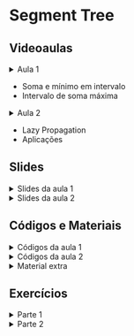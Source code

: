 Segment Tree
====================================

## Videoaulas

<details>
    <summary>Aula 1</summary>

<iframe width="672" height="378" src="https://www.youtube.com/embed/CaO84mCmVyk" title="YouTube video player" frameborder="0" allow="accelerometer; autoplay; clipboard-write; encrypted-media; gyroscope; picture-in-picture" allowfullscreen></iframe>
</details>

- Soma e mínimo em intervalo
- Intervalo de soma máxima

<details>
    <summary>Aula 2</summary>

<iframe width="672" height="378" src="https://www.youtube.com/embed/Rid3q9IF4YU" title="YouTube video player" frameborder="0" allow="accelerometer; autoplay; clipboard-write; encrypted-media; gyroscope; picture-in-picture" allowfullscreen></iframe>
</details>


- Lazy Propagation
- Aplicações

## Slides

<details>
    <summary>Slides da aula 1</summary>

<iframe src="https://docs.google.com/presentation/d/e/2PACX-1vRb1cpur3m-nJVo828OlGnH1j_-j9ksj8iDoP61X41ZmlsGajjx7BhZci3zC9dQjckwWfCiD-2Lgcdh/embed?start=false&loop=false&delayms=60000" frameborder="0" width="672" height="378" allowfullscreen="true" mozallowfullscreen="true" webkitallowfullscreen="true"></iframe>

</details>

<details>
    <summary>Slides da aula 2</summary>

<iframe src="https://docs.google.com/presentation/d/e/2PACX-1vTayxI-9x0Tcgpdc4JofymFdFCqu1BPv_iF8yJJzN0gk0nPMZl5CR7Q1eUsa6akEzfSAx67eChMSmlO/embed?start=false&loop=false&delayms=60000" frameborder="0" width="672" height="378" allowfullscreen="true" mozallowfullscreen="true" webkitallowfullscreen="true"></iframe>

</details>

## Códigos e Materiais

<details>
    <summary>Códigos da aula 1</summary>

<div markdown=1>

- [CF-EDU SegTree A](code/A.cpp)
- [CF-EDU SegTree B](code/B.cpp)
- [CF-EDU SegTree C](code/C.cpp)
- [Distinct Characters Queries - Div3 D](code/590-D.cpp)
- [Neps Banco do Faraó](code/Farao.cpp)
</div>
</details>

<details>
    <summary>Códigos da aula 2</summary>

<div markdown=1>

- [NEPS Lazy](code/Lazy.cpp)
- [AtCoder Contagem](code/Contagem.cpp)
- [CSES Euler Tour](code/Cses.cpp)
- [ICPC SweepLine](code/SweepLine.cpp)
</div>
</details>


<details>
    <summary>Material extra</summary>

<div markdown=1>

- [[NEPS] Segment Tree](https://neps.academy/br/course/10/lesson/266)
- [[CP-algo] Segment Tree](https://cp-algorithms.com/data_structures/segment_tree.html)
- [[CF-EDU] Segment Tree](https://codeforces.com/edu/course/2/lesson/4)
- [[NEPS] Lazy Propagation](https://neps.academy/br/course/10/lesson/264)
- [[CP-Algo] Lazy Propagation](https://cp-algorithms.com/data_structures/segment_tree.html#toc-tgt-10)
- [[Geeks for Geeks] MergeSort Tree](https://www.geeksforgeeks.org/merge-sort-tree-smaller-or-equal-elements-in-given-row-range/)
- [[CF] SegTree Iterativa](https://codeforces.com/blog/entry/18051)
</div>
</details>

## Exercícios

<details>
    <summary>Parte 1</summary>

<div markdown=1>

- Exercícios de fixação
    - [[CF-EDU] SegTree de soma](https://codeforces.com/edu/course/2/lesson/4/1/practice/contest/273169/problem/A)
    - [[CF-EDU] SegTree de mínimo](https://codeforces.com/edu/course/2/lesson/4/1/practice/contest/273169/problem/B)
    - [[CF-EDU] Segtree de mínimo e quantidade](https://codeforces.com/edu/course/2/lesson/4/1/practice/contest/273169/problem/C)
    - [[Neps] SegTree de soma máxima](https://neps.academy/br/course/10/lesson/288)
- Exercícios intermediários
    - [[CF] SegTree de OR e XOR](https://codeforces.com/contest/339/problem/D)
    - [[CF] SegTree de strings](https://codeforces.com/problemset/problem/1234/D)
    - [[CSES] SegTree de máximo](https://cses.fi/problemset/task/1143)
- Exercícios difíceis
    - [[CF] Segtree de soma e máximo](https://codeforces.com/contest/920/problem/F)
    - [[ICPC - Brazil Subregional] Segtree como estrutura auxiliar](https://codeforces.com/gym/102861/problem/E)
    - [[CF] Segtree de soma máxima](https://codeforces.com/contest/1420/problem/C2)
</div>
</details>

<details>
    <summary>Parte 2</summary>

<div markdown=1>

- Exercícios de fixação
    - [[NEPS] Lazy Propagation](https://neps.academy/br/course/10/lesson/289)
- Exercícios intermediários
    - [[Atcoder] Contagem + Lazy Propagation](https://atcoder.jp/contests/abc179/tasks/abc179_d)
    - [[CSES] EulerTour + Segtree](https://cses.fi/problemset/task/1137)
    - [[CF - Div3 F] Lazy Propagation](https://codeforces.com/contest/1311/problem/F)
- Exercícios difíceis
    - [[SPOJ] MergeSort Tree](https://www.spoj.com/problems/KQUERY/)
    - [[CF - Educational E] EulerTour + Segtree](https://codeforces.com/problemset/problem/620/E)
    - [[ICPC - Nacional 2019] Geometria + Lazy Propagation](https://codeforces.com/gym/102346/problem/F)
</div>
</details>
